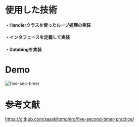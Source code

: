 # 使用した技術
#### ・Handlerクラスを使ったループ処理の実装
#### ・インタフェースを定義して実装
#### ・Databingを実装

# Demo
![five-sec-timer](https://user-images.githubusercontent.com/38001967/69901239-52aeec00-13c2-11ea-8ccf-4913026d5058.gif)

# 参考文献
https://github.com/sasakitomohiro/five-second-timer-practice/
